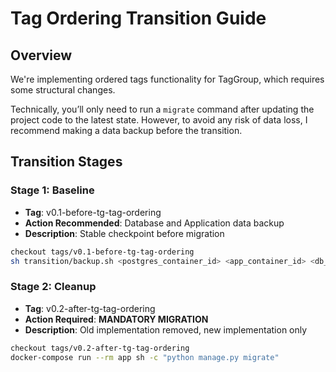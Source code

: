 # Tag Ordering Transition Guide

## Overview
We're implementing ordered tags functionality for TagGroup, which requires some structural changes.

Technically, you’ll only need to run a `migrate` command after updating the project code to the latest state. However, to avoid any risk of data loss, I recommend making a data backup before the transition.
## Transition Stages

###  Stage 1: Baseline
- **Tag**: v0.1-before-tg-tag-ordering
- **Action Recommended**: Database and Application data backup
- **Description**: Stable checkpoint before migration

```bash
checkout tags/v0.1-before-tg-tag-ordering
sh transition/backup.sh <postgres_container_id> <app_container_id> <db_user> <db_name> [tag/mark]
```

###  Stage 2: Cleanup
- **Tag**: v0.2-after-tg-tag-ordering
- **Action Required**: **MANDATORY MIGRATION**
- **Description**: Old implementation removed, new implementation only

```bash
checkout tags/v0.2-after-tg-tag-ordering
docker-compose run --rm app sh -c "python manage.py migrate"
```
